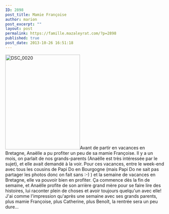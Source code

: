 ```yaml
---
ID: 2898
post_title: Mamie Françoise
author: marion
post_excerpt: ""
layout: post
permalink: https://famille.mazaleyrat.com/?p=2898
published: true
post_date: 2013-10-26 16:51:18
---
```

<a href="http://famille.mazaleyrat.com/wp-content/uploads/2013/10/DSC_0020.jpg"><img src="http://famille.mazaleyrat.com/wp-content/uploads/2013/10/DSC_0020-236x300.jpg" alt="DSC_0020" width="236" height="300" class="alignleft size-medium wp-image-2902" /></a>Avant de partir en vacances en Bretagne, Anaëlle a pu profiter un peu de sa mamie Françoise. 
Il y a un mois, on parlait de nos grands-parents (Anaëlle est très intéressée par le sujet), et elle avait demandé à la voir. Pour ces vacances, entre le week-end avec tous les cousins de Papi Do en Bourgogne (mais Papi Do ne sait pas partager les photos donc on fait sans :-) ) et la semaine de vacances en Bretagne, elle va pouvoir bien en profiter. Ça commence dès la fin de semaine, et Anaëlle profite de son arrière grand mère pour se faire lire des histoires, lui raconter plein de choses et avoir toujours quelqu'un avec elle! 
J'ai comme l'impression qu'après une semaine avec ses grands parents, plus mamie Françoise, plus Catherine, plus Benoît, la rentrée sera un peu dure...